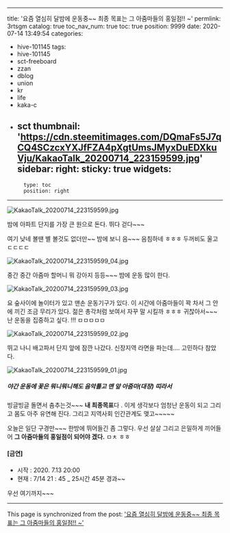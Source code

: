 
---
title: '요즘  열심히 달밤에 운동중~~   최종 목표는 그 아줌마들의  홍일점!! ~'
permlink: 3rtsgm
catalog: true
toc_nav_num: true
toc: true
position: 9999
date: 2020-07-14 13:49:54
categories:
- hive-101145
tags:
- hive-101145
- sct-freeboard
- zzan
- dblog
- union
- kr
- life
- kaka-c
- sct
thumbnail: 'https://cdn.steemitimages.com/DQmaFs5J7qCQ4SCzcxYXJfFZA4pXgtUmsJMyxDuEDXkuVju/KakaoTalk_20200714_223159599.jpg'
sidebar:
    right:
        sticky: true
widgets:
    -
        type: toc
        position: right
---


![KakaoTalk_20200714_223159599.jpg](https://cdn.steemitimages.com/DQmaFs5J7qCQ4SCzcxYXJfFZA4pXgtUmsJMyxDuEDXkuVju/KakaoTalk_20200714_223159599.jpg)

밤에 아파트 단지를 가장 큰 원으로  돈다.
뛰다 걷다~~~

여기 낮네 볼땐  별 볼것도 없더만~~
밤에 보니 음~~~ 음침하네 ㅎㅎㅎ
두꺼비도 울고 ㄷㄷㄷㄷ

![KakaoTalk_20200714_223159599_04.jpg](https://cdn.steemitimages.com/DQmb4UMQ4fguSrejT2DBRCKhKpiyycLcSt6WLxZ5pRVS4JR/KakaoTalk_20200714_223159599_04.jpg)

중간 중간 아줌마 할머니 뭐  강아지 등등~~~
밤에 운동 많이 한다. 


![KakaoTalk_20200714_223159599_03.jpg](https://cdn.steemitimages.com/DQmcfqnDx32bo8VTMXNAXUmXwJsS3mCUzjnEm8ksPRRDwUi/KakaoTalk_20200714_223159599_03.jpg)

요 숲사이에 놀이터가 있고 맨손 운동기구가 있다. 
이 시간에 아줌마들이 꽉 차서 그 안에 끼긴 조금 무리가 있다.
젊은 총각처럼 보여서 자꾸 말 시킬까 ㅎㅎㅎ 
귀찮아서~~~ 난 운동을 집중하고 싶다. !!! ㅁㅁㅁㅁㅁ

![KakaoTalk_20200714_223159599_02.jpg](https://cdn.steemitimages.com/DQmZ2fuwb8qPPcyMNxA9V2MdZzYkRa8QHnPfKTrFHb6ia1W/KakaoTalk_20200714_223159599_02.jpg)

뛰고 나니 배고파서 단지 앞에 잠깐 나갔다.
신장지역 라면을 파는데.... 고민하다 참았다. 


![KakaoTalk_20200714_223159599_01.jpg](https://cdn.steemitimages.com/DQmPcxiyvKWWSqqXw4bwRJaSoUXaqWNscZMK1kqJGAkBDYM/KakaoTalk_20200714_223159599_01.jpg)

##### 야간 운동에 꽃은 뭐니뭐니해도  음악틀고  맨 앞 아줌마(대장) 띠라서
빙글빙글 돌면서 춤추는것~~~  **내 최종목표**다 .
이게 생각보다 엄청난 운동이 되고 그리고 몸도 아주 유연해 진다.
그리고 지역사회 인간관계도 맺고~~~~~

오늘은 일단 구경만~~~ 한방에 뛰어들긴  좀 그렇다.
우선 살살 그리고 은밀하게 끼어들어 
**그  아줌마들의  홍일점이 되어야 겠다.**  ㅁㅊ ㅎㅎ


#### [금연]  
-  시작 : 2020. 7.13 20:00 
-  현재 :  7/14 21 : 45  _   25시간 45분 경과~~   

우선 여기까지~~~

- - -

This page is synchronized from the post: ['요즘  열심히 달밤에 운동중~~   최종 목표는 그 아줌마들의  홍일점!! ~'](https://steemit.com/@successgr/3rtsgm)
